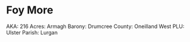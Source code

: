 # Foy More

AKA: 216
Acres: Armagh
Barony: Drumcree
County: Oneilland West
PLU: Ulster
Parish: Lurgan
